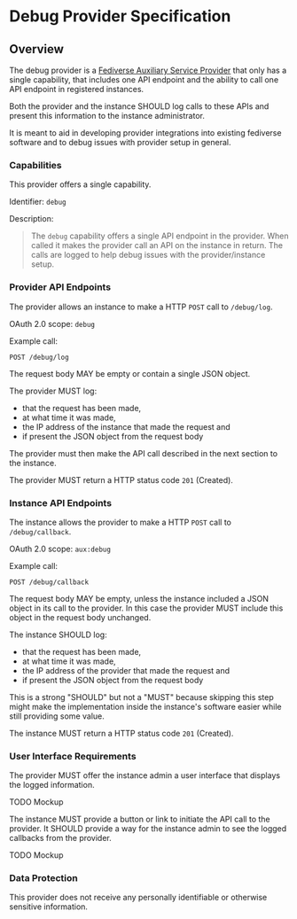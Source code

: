 # Debug Provider Specification

## Overview

The debug provider is a
[Fediverse Auxiliary Service Provider](../../general/v0.1/)
that only has a single capability, that includes one API endpoint and
the ability to call one API endpoint in registered instances.

Both the provider and the instance SHOULD log calls to these APIs and
present this information to the instance administrator.

It is meant to aid in developing provider integrations into existing
fediverse software and to debug issues with provider setup in general.

### Capabilities

This provider offers a single capability.

Identifier: `debug`

Description:

> The `debug` capability offers a single API endpoint in the provider.
> When called it makes the provider call an API on the instance in
> return. The calls are logged to help debug issues with the
> provider/instance setup.

### Provider API Endpoints

The provider allows an instance to make a HTTP `POST` call to `/debug/log`.

OAuth 2.0 scope: `debug`

Example call:

```http
POST /debug/log
```

The request body MAY be empty or contain a single JSON object.

The provider MUST log:

* that the request has been made,
* at what time it was made,
* the IP address of the instance that made the request and
* if present the JSON object from the request body 

The provider must then make the API call described in the next section
to the instance.

The provider MUST return a HTTP status code `201` (Created).

### Instance API Endpoints

The instance allows the provider to make a HTTP `POST` call to
`/debug/callback`.

OAuth 2.0 scope: `aux:debug`

Example call:

```http
POST /debug/callback
```

The request body MAY be empty, unless the instance included a JSON
object in its call to the provider. In this case the provider MUST
include this object in the request body unchanged.

The instance SHOULD log:

* that the request has been made,
* at what time it was made,
* the IP address of the provider that made the request and
* if present the JSON object from the request body 

This is a strong "SHOULD" but not a "MUST" because skipping this step
might make the implementation inside the instance's software easier
while still providing some value.

The instance MUST return a HTTP status code `201` (Created).

### User Interface Requirements

The provider MUST offer the instance admin a user interface that
displays the logged information.

TODO Mockup

The instance MUST provide a button or link to initiate the API call to
the provider. It SHOULD provide a way for the instance admin to see the
logged callbacks from the provider.

TODO Mockup

### Data Protection

This provider does not receive any personally identifiable or otherwise
sensitive information.
